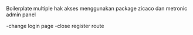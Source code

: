 Boilerplate multiple hak akses menggunakan package zicaco dan metronic admin panel

-change login page
-close register route